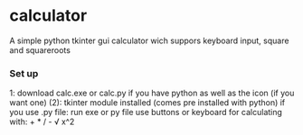 # calculator
A simple python tkinter gui calculator wich suppors keyboard input, square and squareroots
<h3> Set up </h3>
1: download calc.exe or calc.py if you have python as well as the icon (if you want one)
(2): tkinter module installed (comes pre installed with python) if you use .py file: 
run exe or py file use buttons or keyboard for calculating with:
+ * / - &#8730; x^2
